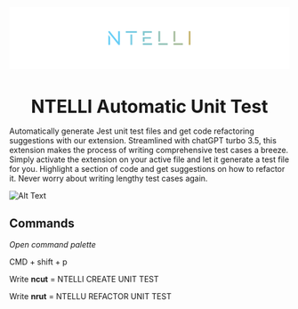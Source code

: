 ![NTELLI](/images/banner.png)

<h1 style="font-size:2rem; width:100%; text-align:center; margin-bottom: 1rem"}> NTELLI Automatic Unit Test</h1>

Automatically generate Jest unit test files and get code refactoring suggestions with our extension. Streamlined with chatGPT turbo 3.5, this extension makes the process of writing comprehensive test cases a breeze. Simply activate the extension on your active file and let it generate a test file for you. Highlight a section of code and get suggestions on how to refactor it. Never worry about writing lengthy test cases again.

![Alt Text](/images/create.gif)

## Commands

_Open command palette_

CMD + shift + p

Write **ncut** = NTELLI CREATE UNIT TEST

Write **nrut** = NTELLU REFACTOR UNIT TEST
